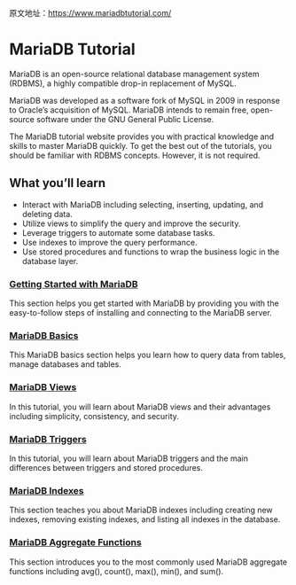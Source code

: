 原文地址：https://www.mariadbtutorial.com/



# MariaDB Tutorial

MariaDB is an open-source relational database management system (RDBMS), a highly compatible drop-in replacement of MySQL.

MariaDB was developed as a software fork of MySQL in 2009 in response to Oracle’s acquisition of MySQL. MariaDB intends to remain free, open-source software under the GNU General Public License.

The MariaDB tutorial website provides you with practical knowledge and skills to master MariaDB quickly. To get the best out of the tutorials, you should be familiar with RDBMS concepts. However, it is not required.



## What you’ll learn

- Interact with MariaDB including selecting, inserting, updating, and deleting data.
- Utilize views to simplify the query and improve the security.
- Leverage triggers to automate some database tasks.
- Use indexes to improve the query performance.
- Use stored procedures and functions to wrap the business logic in the database layer.



### [Getting Started with MariaDB](https://www.mariadbtutorial.com/getting-started/)

This section helps you get started with MariaDB by providing you with the easy-to-follow steps of installing and connecting to the MariaDB server.



### [MariaDB Basics](https://www.mariadbtutorial.com/mariadb-basics/)

This MariaDB basics section helps you learn how to query data from tables, manage databases and tables.



### [MariaDB Views](https://www.mariadbtutorial.com/mariadb-views/)

In this tutorial, you will learn about MariaDB views and their advantages including simplicity, consistency, and security.



### [MariaDB Triggers](https://www.mariadbtutorial.com/mariadb-triggers/)

In this tutorial, you will learn about MariaDB triggers and the main differences between triggers and stored procedures.



### [MariaDB Indexes](https://www.mariadbtutorial.com/mariadb-index/)

This section teaches you about MariaDB indexes including creating new indexes, removing existing indexes, and listing all indexes in the database.



### [MariaDB Aggregate Functions](https://www.mariadbtutorial.com/mariadb-aggregate-functions/)

This section introduces you to the most commonly used MariaDB aggregate functions including avg(), count(), max(), min(), and sum().
